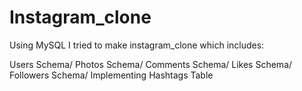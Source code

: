 # Instagram_clone
Using MySQL I tried to make instagram_clone which includes:

Users Schema/
Photos Schema/
Comments Schema/
Likes Schema/
Followers Schema/
Implementing Hashtags Table
